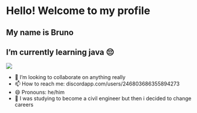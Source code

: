 # Hello! Welcome to my profile
## My name is Bruno


## I’m currently learning java 😔 

<img src="https://cdn.jsdelivr.net/gh/devicons/devicon/icons/java/java-original.svg" />
         
- 👯 I’m looking to collaborate on anything really
- 📫 How to reach me: discordapp.com/users/246803686355894273
- 😄 Pronouns: he/him
- 👷 I was studying to become a civil engineer but then i decided to change careers


          

